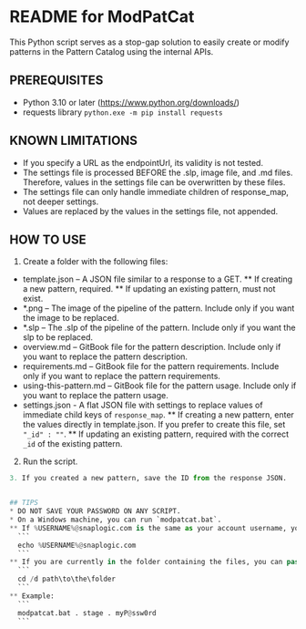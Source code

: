 # README for ModPatCat

This Python script serves as a stop-gap solution to easily create or modify patterns in the Pattern Catalog using the internal APIs.


## PREREQUISITES
* Python 3.10 or later (https://www.python.org/downloads/)
* requests library
  ```python.exe -m pip install requests```


## KNOWN LIMITATIONS
* If you specify a URL as the endpointUrl, its validity is not tested.
* The settings file is processed BEFORE the .slp, image file, and .md files.
  Therefore, values in the settings file can be overwritten by these files.
* The settings file can only handle immediate children of response_map, not deeper settings.
* Values are replaced by the values in the settings file, not appended.


## HOW TO USE
1. Create a folder with the following files:
  * template.json – A JSON file similar to a response to a GET.
    ** If creating a new pattern, required.
    ** If updating an existing pattern, must not exist.
  * *.png – The image of the pipeline of the pattern. Include only if you want the image to be replaced.
  * *.slp – The .slp of the pipeline of the pattern. Include only if you want the slp to be replaced.
  * overview.md – GitBook file for the pattern description. Include only if you want to replace the pattern description.
  * requirements.md – GitBook file for the pattern requirements. Include only if you want to replace the pattern requirements.
  * using-this-pattern.md – GitBook file for the pattern usage. Include only if you want to replace the pattern usage.
  * settings.json - A flat JSON file with settings to replace values of immediate child keys of `response_map`.
    ** If creating a new pattern, enter the values directly in template.json. If you prefer to create this file, set `"_id" : ""`.
    ** If updating an existing pattern, required with the correct `_id` of the existing pattern.
2. Run the script.
  ```python modpatcat.pyc myFolder stage me@snaplogic.com myP@ssw0rd
3. If you created a new pattern, save the ID from the response JSON.


## TIPS
* DO NOT SAVE YOUR PASSWORD ON ANY SCRIPT.
* On a Windows machine, you can run `modpatcat.bat`.
  ** If %USERNAME%@snaplogic.com is the same as your account username, you can pass `.` as the username.
    ```
    echo %USERNAME%@snaplogic.com
    ```
  ** If you are currently in the folder containing the files, you can pass `.` as the folder path.
    ```
    cd /d path\to\the\folder
    ```
  ** Example:
    ```
    modpatcat.bat . stage . myP@ssw0rd
    ```

